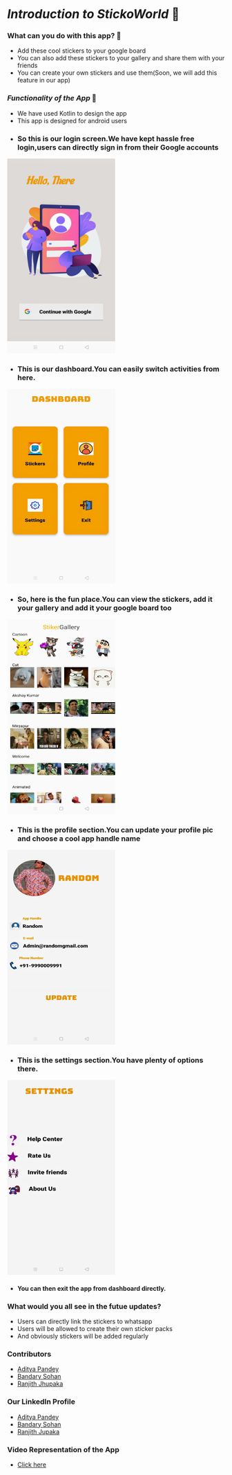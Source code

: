 
# *Introduction to StickoWorld* 🚀

### What can you do with this app? 🤔

* Add these cool stickers to your google board
* You can also add these stickers to your gallery and share them with your friends
* You can create your own stickers and use them(Soon, we will add this feature  in our app)

### *Functionality of the App* 📱

* We have used Kotlin to design the app 
* This app is designed for android users
* ### So this is our login screen.We have kept hassle free login,users can directly sign in from their Google accounts
<img src="https://github.com/AdityaPandey03/MyDashboard/blob/801d2902e0175bc5a184a26dfc7a660d7e54a651/app/src/main/res/drawable/login.jpg" width="250" height="450"/>

* ### This is our dashboard.You can easily switch activities from here.
<img src="https://github.com/AdityaPandey03/MyDashboard/blob/9e384235a493674a57e64b6b9aaf72df4e22c070/app/src/main/res/drawable/dashboarda.jpg" width="250" height="450"/>

* ### So, here is the fun place.You can view the stickers, add it your gallery and add it your google board too
<img src="https://github.com/AdityaPandey03/MyDashboard/blob/9e384235a493674a57e64b6b9aaf72df4e22c070/app/src/main/res/drawable/stickerrr.jpg" width="250" height="450"/>

* ### This is the profile section.You can update your profile pic and choose a cool app handle name
<img src="https://github.com/AdityaPandey03/MyDashboard/blob/9e384235a493674a57e64b6b9aaf72df4e22c070/app/src/main/res/drawable/profile.jpg" width="250" height="450"/>

* ### This is the settings section.You have plenty of options there.
<img src="https://github.com/AdityaPandey03/MyDashboard/blob/9e384235a493674a57e64b6b9aaf72df4e22c070/app/src/main/res/drawable/settings.jpg" width="250" height="450"/>

* #### You can then exit the app from dashboard directly.

 ### What would you all see in the futue updates?

* Users can directly link the stickers to whatsapp
* Users will be allowed to create their own sticker packs
* And obviously  stickers will be added regularly

### Contributors

* [Aditya Pandey](https://github.com/AdityaPandey03 "Aditya Pandey")
* [Bandary Sohan](https://github.com/sohan2410 "Bandary Sohan")
* [Ranjith Jhupaka](https://github.com/ranjithcoder "Ranjith Jhupaka")

### Our LinkedIn Profile

* [Aditya Pandey](https://www.linkedin.com/in/aditya-pandey-788a39200/ "Aditya Pandey")
* [Bandary Sohan](https://www.linkedin.com/in/sohan-bandary-560325188/ "Bandary Sohan")
* [Ranjith Jupaka](https://www.linkedin.com/in/jupaka-ranjith-998675164/ "Ranjith Jhupaka")

### Video Representation of the App

* [Click here](https://googledrive.com/ "Click here")
